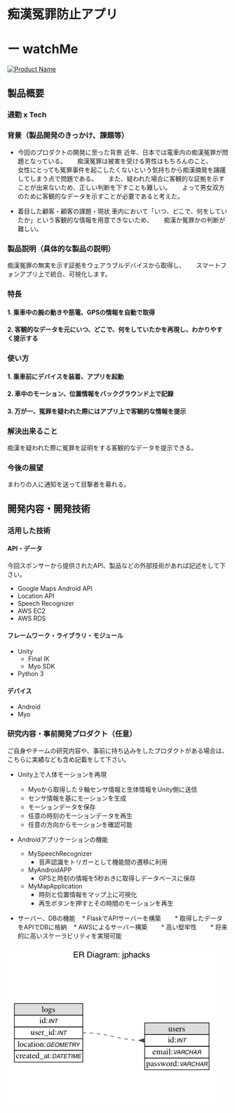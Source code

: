# 痴漢冤罪防止アプリ
# ー       watchMe

[![Product Name](https://raw.github.com/GabLeRoux/WebMole/master/ressources/WebMole_Youtube_Video.png)](https://www.youtube.com/channel/UC4PtjOfZTbVp9DwtJv82Lzg)

## 製品概要
### 通勤 x Tech

### 背景（製品開発のきっかけ、課題等）

- 今回のプロダクトの開発に至った背景
近年、日本では電車内の痴漢冤罪が問題となっている。　　
痴漢冤罪は被害を受ける男性はもちろんのこと、　　
女性にとっても冤罪事件を起こしたくないという気持ちから痴漢摘発を躊躇してしまう点で問題である。　　
また、疑われた場合に客観的な証拠を示すことが出来ないため、正しい判断を下すことも難しい。　　
よって男女双方のために客観的なデータを示すことが必要であると考えた。　　

- 着目した顧客・顧客の課題・現状
車内において「いつ、どこで、何をしていたか」という客観的な情報を用意できないため、　　
痴漢か冤罪かの判断が難しい。


### 製品説明（具体的な製品の説明）
痴漢冤罪の無実を示す証拠をウェアラブルデバイスから取得し、　　
スマートフォンアプリ上で統合、可視化します。

### 特長

#### 1. 乗車中の腕の動きや筋電、GPSの情報を自動で取得

#### 2. 客観的なデータを元にいつ、どこで、何をしていたかを再現し、わかりやすく提示する

### 使い方

#### 1. 乗車前にデバイスを装着、アプリを起動

#### 2. 車中のモーション、位置情報をバックグラウンド上で記録

#### 3. 万が一、冤罪を疑われた際にはアプリ上で客観的な情報を提示

### 解決出来ること
痴漢を疑われた際に冤罪を証明をする客観的なデータを提示できる。

### 今後の展望
まわりの人に通知を送って目撃者を募れる。

## 開発内容・開発技術
### 活用した技術
#### API・データ
今回スポンサーから提供されたAPI、製品などの外部技術があれば記述をして下さい。
* Google Maps Android API
* Location API
* Speech Recognizer 
* AWS EC2
* AWS RDS

#### フレームワーク・ライブラリ・モジュール
* Unity
    * Final IK
    * Myo SDK
* Python 3

#### デバイス
* Android
* Myo

### 研究内容・事前開発プロダクト（任意）
ご自身やチームの研究内容や、事前に持ち込みをしたプロダクトがある場合は、こちらに実績なども含め記載をして下さい。

* Unity上で人体モーションを再現
    * Myoから取得した９軸センサ情報と生体情報をUnity側に送信
    * センサ情報を基にモーションを生成
    * モーションデータを保存
    * 任意の時刻のモーションデータを再生
    * 任意の方向からモーションを確認可能
    
* Androidアプリケーションの機能
    * MySpeechRecognizer
        * 音声認識をトリガーとして機能間の遷移に利用
    * MyAndroidAPP
        * GPSと時刻の情報を5秒おきに取得しデータベースに保存
    * MyMapApplication
        * 時刻と位置情報をマップ上に可視化
        * 再生ボタンを押すとその時間のモーションを再生

* サーバー、DBの機能
    * FlaskでAPIサーバーを構築
        * 取得したデータをAPIでDBに格納
    * AWSによるサーバー構築
        * 高い堅牢性
        * 将来的に高いスケーラビリティを実現可能

![](https://github.com/jphacks/SP_1711/blob/master/static/sp1711.png?raw=true)
